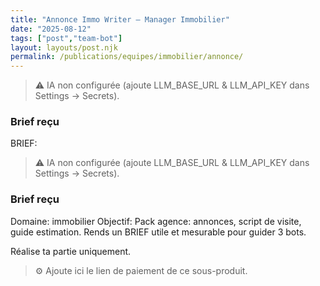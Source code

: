```yaml
---
title: "Annonce Immo Writer — Manager Immobilier"
date: "2025-08-12"
tags: ["post","team-bot"]
layout: layouts/post.njk
permalink: /publications/equipes/immobilier/annonce/
---
```

> ⚠️ IA non configurée (ajoute LLM_BASE_URL & LLM_API_KEY dans Settings → Secrets).

### Brief reçu
BRIEF:
> ⚠️ IA non configurée (ajoute LLM_BASE_URL & LLM_API_KEY dans Settings → Secrets).

### Brief reçu
Domaine: immobilier
Objectif: Pack agence: annonces, script de visite, guide estimation.
Rends un BRIEF utile et mesurable pour guider 3 bots.

Réalise ta partie uniquement.

> ⚙️ Ajoute ici le lien de paiement de ce sous-produit.
